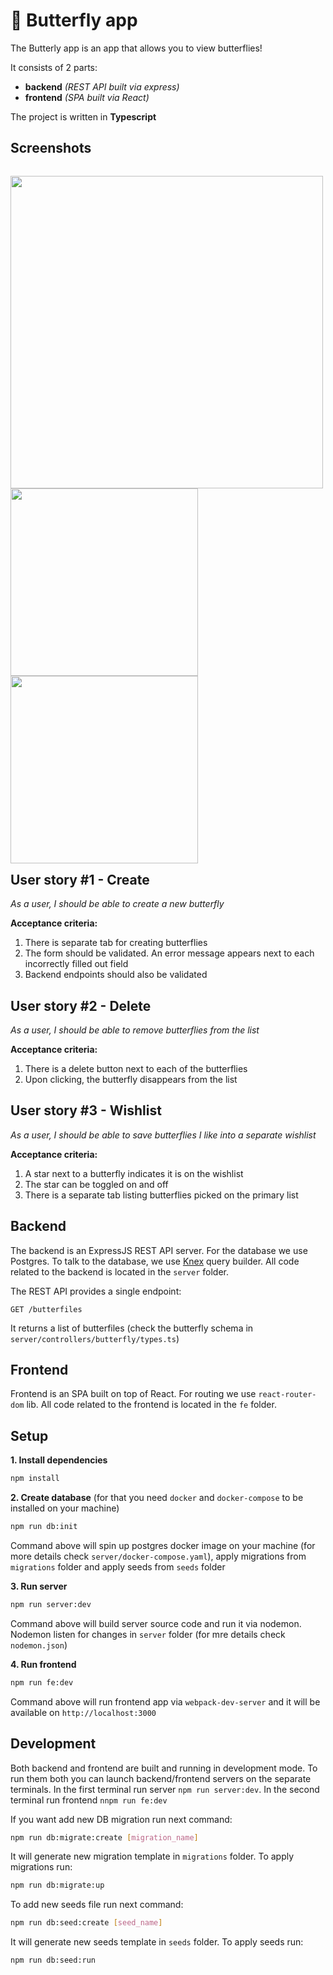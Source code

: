 # 🦋 Butterfly app

The Butterly app is an app that allows you to view butterflies!

It consists of 2 parts:
- **backend** *(REST API built via express)*
- **frontend** *(SPA built via React)*

The project is written in **Typescript**
 
## Screenshots
<p style="float: left">
<img src="https://user-images.githubusercontent.com/15091521/143333281-3ae137c8-5c4c-449a-8d4e-65fafe971f7d.png" width="500"/>
<img src="https://user-images.githubusercontent.com/15091521/143333293-b924225c-7b80-4981-99b7-e8d0cd7c9844.png" height="300"/>
<img src="https://user-images.githubusercontent.com/15091521/143333296-10f5d04f-c4c7-4cc2-9cda-705005892487.png" height="300"/>
</p>


## User story #1 - Create

_As a user, I should be able to create a new butterfly_

__Acceptance criteria:__

1. There is separate tab for creating butterflies
2. The form should be validated. An error message appears next to each incorrectly filled out field
3. Backend endpoints should also be validated


## User story #2 - Delete

_As a user, I should be able to remove butterflies from the list_

__Acceptance criteria:__

1. There is a delete button next to each of the butterflies
2. Upon clicking, the butterfly disappears from the list


## User story #3 - Wishlist

_As a user, I should be able to save butterflies I like into a separate wishlist_

__Acceptance criteria:__

1. A star next to a butterfly indicates it is on the wishlist
2. The star can be toggled on and off
3. There is a separate tab listing butterflies picked on the primary list


## Backend

The backend is an ExpressJS REST API server. 
For the database we use Postgres. To talk to the database, we use [Knex](https://knexjs.org/) query builder. All code related to the backend is located in the `server` folder.<br/>

The REST API provides a single endpoint:
```
GET /butterfiles
```
It returns a list of butterfiles (check the butterfly schema in `server/controllers/butterfly/types.ts`)

## Frontend

Frontend is an SPA built on top of React. For routing we use `react-router-dom` lib. All code related to the frontend is located in the `fe` folder.


## Setup

**1. Install dependencies**
```sh
npm install
```

**2. Create database** (for that you need `docker` and `docker-compose` to be installed on your machine)
```sh
npm run db:init
```
Command above will spin up postgres docker image on your machine (for more details check `server/docker-compose.yaml`), apply migrations from `migrations` folder and apply seeds from `seeds` folder

**3. Run server**
```sh
npm run server:dev
```
Command above will build server source code and run it via nodemon. Nodemon listen for changes in `server` folder (for mre details check `nodemon.json`)

**4. Run frontend**
```sh
npm run fe:dev
```
Command above will run frontend app via `webpack-dev-server` and it will be available on `http://localhost:3000`

## Development
Both backend and frontend are built and running in development mode. To run them both you can launch backend/frontend servers on the separate terminals. In the first terminal run server `npm run server:dev`. In the second terminal run frontend `nnpm run fe:dev`

If you want add new DB migration run next command:
```sh
npm run db:migrate:create [migration_name]
```
It will generate new migration template in `migrations` folder. To apply migrations run:
```sh
npm run db:migrate:up
```

To add new seeds file run next command:
```sh
npm run db:seed:create [seed_name]
```
It will generate new seeds template in `seeds` folder. To apply seeds run:
```sh
npm run db:seed:run
```
